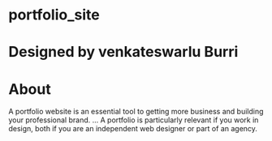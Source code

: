 # portfolio_site
# Designed by venkateswarlu Burri
# About
A portfolio website is an essential tool to getting more business and building your professional brand. ... A portfolio is particularly relevant if you work in design, both if you are an independent web designer or part of an agency.
